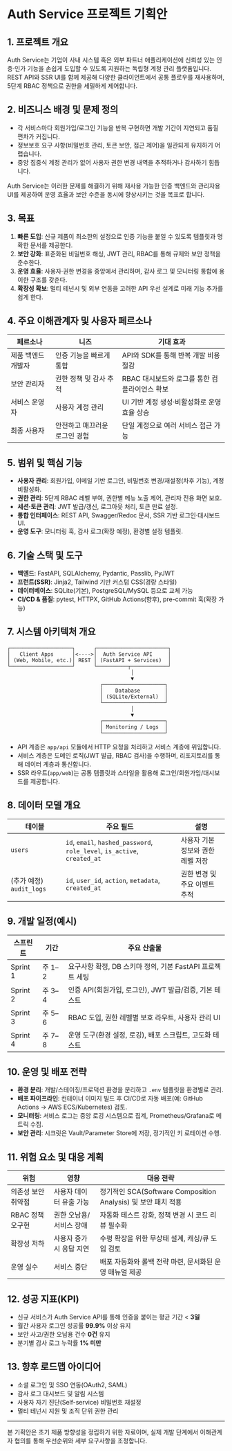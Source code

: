 # Auth Service 프로젝트 기획안

## 1. 프로젝트 개요
Auth Service는 기업이 사내 시스템 혹은 외부 파트너 애플리케이션에 신뢰성 있는 인증·인가 기능을 손쉽게 도입할 수 있도록 지원하는 독립형 계정 관리 플랫폼입니다. REST API와 SSR UI를 함께 제공해 다양한 클라이언트에서 공통 플로우를 재사용하며, 5단계 RBAC 정책으로 권한을 세밀하게 제어합니다.

## 2. 비즈니스 배경 및 문제 정의
- 각 서비스마다 회원가입/로그인 기능을 반복 구현하면 개발 기간이 지연되고 품질 편차가 커집니다.
- 정보보호 요구 사항(비밀번호 관리, 토큰 보안, 접근 제어)을 일관되게 유지하기 어렵습니다.
- 중앙 집중식 계정 관리가 없어 사용자 권한 변경 내역을 추적하거나 감사하기 힘듭니다.

Auth Service는 이러한 문제를 해결하기 위해 재사용 가능한 인증 백엔드와 관리자용 UI를 제공하여 운영 효율과 보안 수준을 동시에 향상시키는 것을 목표로 합니다.

## 3. 목표
1. **빠른 도입**: 신규 제품이 최소한의 설정으로 인증 기능을 붙일 수 있도록 템플릿과 명확한 문서를 제공한다.
2. **보안 강화**: 표준화된 비밀번호 해싱, JWT 관리, RBAC를 통해 규제와 보안 정책을 준수한다.
3. **운영 효율**: 사용자·권한 변경을 중앙에서 관리하며, 감사 로그 및 모니터링 통합에 용이한 구조를 갖춘다.
4. **확장성 확보**: 멀티 테넌시 및 외부 연동을 고려한 API 우선 설계로 미래 기능 추가를 쉽게 한다.

## 4. 주요 이해관계자 및 사용자 페르소나
| 페르소나 | 니즈 | 기대 효과 |
| --- | --- | --- |
| 제품 백엔드 개발자 | 인증 기능을 빠르게 통합 | API와 SDK를 통해 반복 개발 비용 절감 |
| 보안 관리자 | 권한 정책 및 감사 추적 | RBAC 대시보드와 로그를 통한 컴플라이언스 확보 |
| 서비스 운영자 | 사용자 계정 관리 | UI 기반 계정 생성·비활성화로 운영 효율 상승 |
| 최종 사용자 | 안전하고 매끄러운 로그인 경험 | 단일 계정으로 여러 서비스 접근 가능 |

## 5. 범위 및 핵심 기능
- **사용자 관리**: 회원가입, 이메일 기반 로그인, 비밀번호 변경/재설정(차후 기능), 계정 비활성화.
- **권한 관리**: 5단계 RBAC 레벨 부여, 권한별 메뉴 노출 제어, 관리자 전용 화면 보호.
- **세션·토큰 관리**: JWT 발급/갱신, 로그아웃 처리, 토큰 만료 설정.
- **통합 인터페이스**: REST API, Swagger/Redoc 문서, SSR 기반 로그인·대시보드 UI.
- **운영 도구**: 모니터링 훅, 감사 로그(확장 예정), 환경별 설정 템플릿.

## 6. 기술 스택 및 도구
- **백엔드**: FastAPI, SQLAlchemy, Pydantic, Passlib, PyJWT
- **프런트(SSR)**: Jinja2, Tailwind 기반 커스텀 CSS(경량 스타일)
- **데이터베이스**: SQLite(기본), PostgreSQL/MySQL 등으로 교체 가능
- **CI/CD & 품질**: pytest, HTTPX, GitHub Actions(향후), pre-commit 훅(확장 가능)

## 7. 시스템 아키텍처 개요
```
┌────────────────────┐      ┌───────────────────────┐
│   Client Apps      │<---->│  Auth Service API     │
│ (Web, Mobile, etc.)│ REST │ (FastAPI + Services)  │
└────────────────────┘      └──────────┬────────────┘
                                        │
                                        ▼
                              ┌────────────────────┐
                              │    Database        │
                              │ (SQLite/External)  │
                              └────────────────────┘
                                        │
                                        ▼
                              ┌────────────────────┐
                              │ Monitoring / Logs  │
                              └────────────────────┘
```
- API 계층은 `app/api` 모듈에서 HTTP 요청을 처리하고 서비스 계층에 위임합니다.
- 서비스 계층은 도메인 로직(JWT 발급, RBAC 검사)을 수행하며, 리포지토리를 통해 데이터 계층과 통신합니다.
- SSR 라우트(`app/web`)는 공통 템플릿과 스타일을 활용해 로그인/회원가입/대시보드를 제공합니다.

## 8. 데이터 모델 개요
| 테이블 | 주요 필드 | 설명 |
| --- | --- | --- |
| `users` | `id`, `email`, `hashed_password`, `role_level`, `is_active`, `created_at` | 사용자 기본 정보와 권한 레벨 저장 |
| (추가 예정) `audit_logs` | `id`, `user_id`, `action`, `metadata`, `created_at` | 권한 변경 및 주요 이벤트 추적 |

## 9. 개발 일정(예시)
| 스프린트 | 기간 | 주요 산출물 |
| --- | --- | --- |
| Sprint 1 | 주 1–2 | 요구사항 확정, DB 스키마 정의, 기본 FastAPI 프로젝트 세팅 |
| Sprint 2 | 주 3–4 | 인증 API(회원가입, 로그인), JWT 발급/검증, 기본 테스트 |
| Sprint 3 | 주 5–6 | RBAC 도입, 권한 레벨별 보호 라우트, 사용자 관리 UI |
| Sprint 4 | 주 7–8 | 운영 도구(환경 설정, 로깅), 배포 스크립트, 고도화 테스트 |

## 10. 운영 및 배포 전략
- **환경 분리**: 개발/스테이징/프로덕션 환경을 분리하고 `.env` 템플릿을 환경별로 관리.
- **배포 파이프라인**: 컨테이너 이미지 빌드 후 CI/CD로 자동 배포(예: GitHub Actions → AWS ECS/Kubernetes) 검토.
- **모니터링**: 서비스 로그는 중앙 로깅 시스템으로 집계, Prometheus/Grafana로 메트릭 수집.
- **보안 관리**: 시크릿은 Vault/Parameter Store에 저장, 정기적인 키 로테이션 수행.

## 11. 위험 요소 및 대응 계획
| 위험 | 영향 | 대응 전략 |
| --- | --- | --- |
| 의존성 보안 취약점 | 사용자 데이터 유출 가능 | 정기적인 SCA(Software Composition Analysis) 및 보안 패치 적용 |
| RBAC 정책 오구현 | 권한 오남용/서비스 장애 | 자동화 테스트 강화, 정책 변경 시 코드 리뷰 필수화 |
| 확장성 저하 | 사용자 증가 시 응답 지연 | 수평 확장을 위한 무상태 설계, 캐싱/큐 도입 검토 |
| 운영 실수 | 서비스 중단 | 배포 자동화와 롤백 전략 마련, 문서화된 운영 매뉴얼 제공 |

## 12. 성공 지표(KPI)
- 신규 서비스가 Auth Service API를 통해 인증을 붙이는 평균 기간 < **3일**
- 월간 사용자 로그인 성공률 **99.9%** 이상 유지
- 보안 사고/권한 오남용 건수 **0건** 유지
- 분기별 감사 로그 누락률 **1% 미만**

## 13. 향후 로드맵 아이디어
- 소셜 로그인 및 SSO 연동(OAuth2, SAML)
- 감사 로그 대시보드 및 알림 시스템
- 사용자 자기 진단(Self-service) 비밀번호 재설정
- 멀티 테넌시 지원 및 조직 단위 권한 관리

---
본 기획안은 초기 제품 방향성을 정립하기 위한 자료이며, 실제 개발 단계에서 이해관계자 협의를 통해 우선순위와 세부 요구사항을 조정합니다.